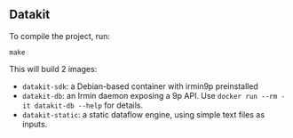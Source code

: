 ## Datakit

To compile the project, run:

```
make
```

This will build 2 images:

- `datakit-sdk`: a Debian-based container with irmin9p preinstalled
- `datakit-db`: an Irmin daemon exposing a 9p API. Use
  `docker run --rm -it datakit-db --help` for details.
- `datakit-static`: a static dataflow engine, using simple text files
  as inputs.
